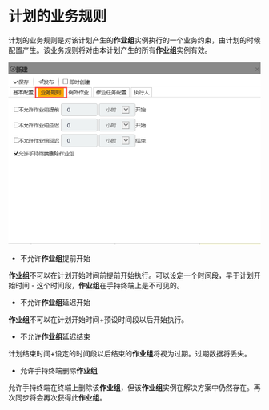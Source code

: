 # 计划的业务规则
计划的业务规则是对该计划产生的**作业组**实例执行的一个业务约束，由计划的时候配置产生。该业务规则将对由本计划产生的所有**作业组**实例有效。

![](./images/计划7.png)

* 不允许**作业组**提前开始 

**作业组**不可以在计划开始时间前提前开始执行。可以设定一个时间段，早于计划开始时间 - 这个时间段，**作业组**在手持终端上是不可见的。

* 不允许**作业组**延迟开始 

**作业组**不可以在计划开始时间+预设时间段以后开始执行。

* 不允许**作业组**延迟结束

计划结束时间+设定的时间段以后结束的**作业组**将视为过期。过期数据将丢失。 

* 允许手持终端删除**作业组**

允许手持终端在终端上删除该**作业组**，但该**作业组**实例在解决方案中仍然存在。再次同步将会再次获得此**作业组**。